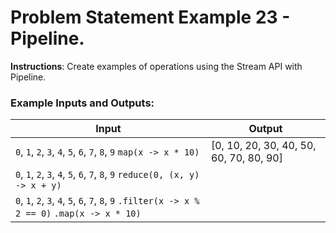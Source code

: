 # Problem Statement Example 23 - Pipeline.

**Instructions**: Create examples of operations using the Stream API with Pipeline.

### Example Inputs and Outputs:

| **Input**                                                                                         | **Output**                              |
|---------------------------------------------------------------------------------------------------|-----------------------------------------|
| `0`, `1`, `2`, `3`, `4`, `5`, `6`, `7`, `8`, `9`  `map(x -> x * 10)`                              | [0, 10, 20, 30, 40, 50, 60, 70, 80, 90] |
| `0`, `1`, `2`, `3`, `4`, `5`, `6`, `7`, `8`, `9`  `reduce(0, (x, y) -> x + y)`                    |                                         |
| `0`, `1`, `2`, `3`, `4`, `5`, `6`, `7`, `8`, `9`   `.filter(x -> x % 2 == 0)` `.map(x -> x * 10)` |                                         |

